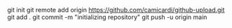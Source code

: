 git init
git remote add origin https://github.com/camicardi/github-upload.git
git add .
git commit -m "initializing repository"
git push -u origin main
